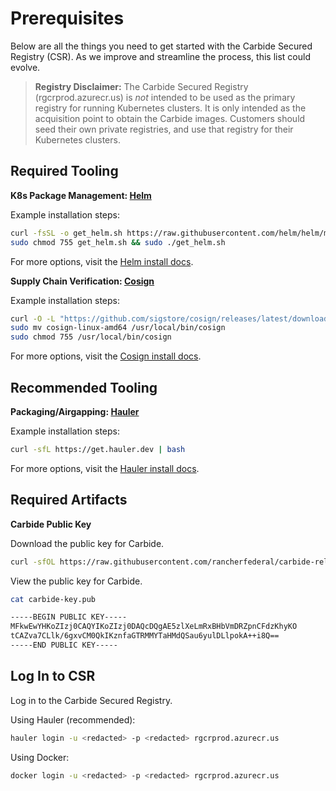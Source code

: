 # Prerequisites

Below are all the things you need to get started with the Carbide Secured Registry (CSR). As we improve and streamline the process, this list could evolve.

>**Registry Disclaimer:** The Carbide Secured Registry (rgcrprod.azurecr.us) is _not_ intended to be used as the primary registry for running Kubernetes clusters. It is only intended as the acquisition point to obtain the Carbide images. Customers should seed their own private registries, and use that registry for their Kubernetes clusters.

## Required Tooling

**K8s Package Management: [Helm](https://helm.sh/docs)**

Example installation steps:
```bash
curl -fsSL -o get_helm.sh https://raw.githubusercontent.com/helm/helm/main/scripts/get-helm-3
sudo chmod 755 get_helm.sh && sudo ./get_helm.sh
```

For more options, visit the [Helm install docs](https://helm.sh/docs/intro/install).

**Supply Chain Verification: [Cosign](https://docs.sigstore.dev)**

Example installation steps:
```bash
curl -O -L "https://github.com/sigstore/cosign/releases/latest/download/cosign-linux-amd64"
sudo mv cosign-linux-amd64 /usr/local/bin/cosign
sudo chmod 755 /usr/local/bin/cosign
```

For more options, visit the [Cosign install docs](https://docs.sigstore.dev/system_config/installation).

## Recommended Tooling

**Packaging/Airgapping: [Hauler](https://hauler.dev)**

Example installation steps:
```bash
curl -sfL https://get.hauler.dev | bash
```
For more options, visit the [Hauler install docs](https://rancherfederal.github.io/hauler-docs/docs/introduction/install).

## Required Artifacts

**Carbide Public Key**

Download the public key for Carbide.
```bash
curl -sfOL https://raw.githubusercontent.com/rancherfederal/carbide-releases/main/carbide-key.pub
```
View the public key for Carbide.
```bash
cat carbide-key.pub

-----BEGIN PUBLIC KEY-----
MFkwEwYHKoZIzj0CAQYIKoZIzj0DAQcDQgAE5zlXeLmRxBHbVmDRZpnCFdzKhyKO
tCAZva7CLlk/6gxvCM0QkIKznfaGTRMMYTaHMdQSau6yulDLlpokA++i8Q==
-----END PUBLIC KEY-----
```

## Log In to CSR

Log in to the Carbide Secured Registry.

Using Hauler (recommended):
```bash
hauler login -u <redacted> -p <redacted> rgcrprod.azurecr.us
```
Using Docker: 
```bash
docker login -u <redacted> -p <redacted> rgcrprod.azurecr.us
```